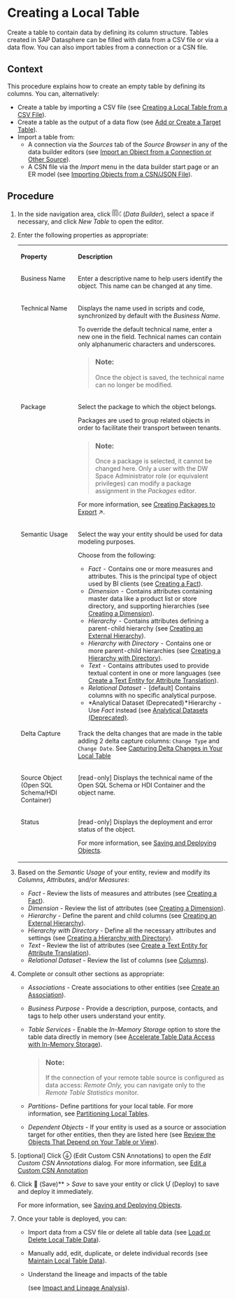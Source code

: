 <!-- loio2509fe4d86aa472b9858164b55b38077 -->

<link rel="stylesheet" type="text/css" href="../css/sap-icons.css"/>

# Creating a Local Table

Create a table to contain data by defining its column structure. Tables created in SAP Datasphere can be filled with data from a CSV file or via a data flow. You can also import tables from a connection or a CSN file.



<a name="loio2509fe4d86aa472b9858164b55b38077__context_zdj_zhd_djb"/>

## Context

This procedure explains how to create an empty table by defining its columns. You can, alternatively:

-   Create a table by importing a CSV file \(see [Creating a Local Table from a CSV File](creating-a-local-table-from-a-csv-file-8bba251.md)\).
-   Create a table as the output of a data flow \(see [Add or Create a Target Table](add-or-create-a-target-table-0fa7805.md)\).
-   Import a table from:
    -   A connection via the *Sources* tab of the *Source Browser* in any of the data builder editors \(see [Import an Object from a Connection or Other Source](../import-an-object-from-a-connection-or-other-source-3e6f8f2.md)\).
    -   A CSN file via the *Import* menu in the data builder start page or an ER model \(see [Importing Objects from a CSN/JSON File](../Creating-Finding-Sharing-Objects/importing-objects-from-a-csn-json-file-23599e6.md)\).




## Procedure

1.  In the side navigation area, click ![](../Creating-Finding-Sharing-Objects/images/Data_Builder_f73dc45.png) \(*Data Builder*\), select a space if necessary, and click *New Table* to open the editor.

2.  Enter the following properties as appropriate:


    <table>
    <tr>
    <th valign="top">

    Property
    
    </th>
    <th valign="top">

    Description
    
    </th>
    </tr>
    <tr>
    <td valign="top">
    
    Business Name 
    
    </td>
    <td valign="top">
    
    Enter a descriptive name to help users identify the object. This name can be changed at any time. 
    
    </td>
    </tr>
    <tr>
    <td valign="top">
    
    Technical Name 
    
    </td>
    <td valign="top">
    
    Displays the name used in scripts and code, synchronized by default with the *Business Name*.

    To override the default technical name, enter a new one in the field. Technical names can contain only alphanumeric characters and underscores.

    > ### Note:  
    > Once the object is saved, the technical name can no longer be modified.


    
    </td>
    </tr>
    <tr>
    <td valign="top">
    
    Package
    
    </td>
    <td valign="top">
    
    Select the package to which the object belongs. 

    Packages are used to group related objects in order to facilitate their transport between tenants.

    > ### Note:  
    > Once a package is selected, it cannot be changed here. Only a user with the DW Space Administrator role \(or equivalent privileges\) can modify a package assignment in the *Packages* editor.

    For more information, see [Creating Packages to Export](https://help.sap.com/viewer/9f36ca35bc6145e4acdef6b4d852d560/DEV_CURRENT/en-US/24aba84ceeb3416881736f70f02e3a0a.html "Users with the DW Space Administrator role can create packages to model groups of related objects for transport between tenants. Modelers can add objects to packages via the Package field, which appears in editors when a package is created in their space. Once a package is complete and validated, the space administrator can export it to the Content Network. The structure of your package is preserved and, as the objects it contains evolve, you can easily export updated versions of it.") :arrow_upper_right:.
    
    </td>
    </tr>
    <tr>
    <td valign="top">
    
    Semantic Usage
    
    </td>
    <td valign="top">
    
    Select the way your entity should be used for data modeling purposes. 

    Choose from the following:

    -   *Fact* - Contains one or more measures and attributes. This is the principal type of object used by BI clients \(see [Creating a Fact](../Modeling-Data-in-the-Data-Builder/creating-a-fact-30089bd.md)\).
    -   *Dimension* - Contains attributes containing master data like a product list or store directory, and supporting hierarchies \(see [Creating a Dimension](../Modeling-Data-in-the-Data-Builder/creating-a-dimension-5aae0e9.md)\).
    -   *Hierarchy* - Contains attributes defining a parent-child hierarchy \(see [Creating an External Hierarchy](../Modeling-Data-in-the-Data-Builder/creating-an-external-hierarchy-dbac7a8.md)\).
    -   *Hierarchy with Directory* - Contains one or more parent-child hierarchies \(see [Creating a Hierarchy with Directory](../Modeling-Data-in-the-Data-Builder/creating-a-hierarchy-with-directory-36c39ee.md)\).
    -   *Text* - Contains attributes used to provide textual content in one or more languages \(see [Create a Text Entity for Attribute Translation](../Modeling-Data-in-the-Data-Builder/create-a-text-entity-for-attribute-translation-b25726d.md)\).
    -   *Relational Dataset* - \[default\] Contains columns with no specific analytical purpose.
    -   *Analytical Dataset \(Deprecated\)*Hierarchy - Use *Fact* instead \(see [Analytical Datasets \(Deprecated\)](../Modeling-Data-in-the-Data-Builder/analytical-datasets-deprecated-70dab71.md).


    
    </td>
    </tr>
    <tr>
    <td valign="top">
    
    Delta Capture
    
    </td>
    <td valign="top">
    
    Track the delta changes that are made in the table adding 2 delta capture columns: `Change Type` and `Change Date`. See [Capturing Delta Changes in Your Local Table](capturing-delta-changes-in-your-local-table-154bdff.md)
    
    </td>
    </tr>
    <tr>
    <td valign="top">
    
    Source Object \(Open SQL Schema/HDI Container\)
    
    </td>
    <td valign="top">
    
    \[read-only\] Displays the technical name of the Open SQL Schema or HDI Container and the object name.
    
    </td>
    </tr>
    <tr>
    <td valign="top">
    
    Status
    
    </td>
    <td valign="top">
    
    \[read-only\] Displays the deployment and error status of the object. 

    For more information, see [Saving and Deploying Objects](../Creating-Finding-Sharing-Objects/saving-and-deploying-objects-7c0b560.md).
    
    </td>
    </tr>
    </table>
    
3.  Based on the *Semantic Usage* of your entity, review and modify its *Columns*, *Attributes*, and/or *Measures*:

    -   *Fact* - Review the lists of measures and attributes \(see [Creating a Fact](../Modeling-Data-in-the-Data-Builder/creating-a-fact-30089bd.md)\).
    -   *Dimension* - Review the list of attributes \(see [Creating a Dimension](../Modeling-Data-in-the-Data-Builder/creating-a-dimension-5aae0e9.md)\).
    -   *Hierarchy* - Define the parent and child columns \(see [Creating an External Hierarchy](../Modeling-Data-in-the-Data-Builder/creating-an-external-hierarchy-dbac7a8.md)\).
    -   *Hierarchy with Directory* - Define all the necessary attributes and settings \(see [Creating a Hierarchy with Directory](../Modeling-Data-in-the-Data-Builder/creating-a-hierarchy-with-directory-36c39ee.md)\).
    -   *Text* - Review the list of attributes \(see [Create a Text Entity for Attribute Translation](../Modeling-Data-in-the-Data-Builder/create-a-text-entity-for-attribute-translation-b25726d.md)\).
    -   *Relational Dataset* - Review the list of columns \(see [Columns](columns-8f0f40d.md)\).

4.  Complete or consult other sections as appropriate:

    -   *Associations* - Create associations to other entities \(see [Create an Association](../create-an-association-66c6998.md)\).
    -   *Business Purpose* - Provide a description, purpose, contacts, and tags to help other users understand your entity.
    -   *Table Services* - Enable the *In-Memory Storage* option to store the table data directly in memory \(see [Accelerate Table Data Access with In-Memory Storage](accelerate-table-data-access-with-in-memory-storage-407d1df.md)\).

        > ### Note:  
        > If the connection of your remote table source is configured as data access: *Remote Only,* you can navigate only to the *Remote Table Statistics* monitor.

    -   *Partitions*- Define partitions for your local table. For more information, see [Partitioning Local Tables](partitioning-local-tables-03191f3.md).
    -   *Dependent Objects* - If your entity is used as a source or association target for other entities, then they are listed here \(see [Review the Objects That Depend on Your Table or View](../Creating-Finding-Sharing-Objects/review-the-objects-that-depend-on-your-table-or-view-ecac5fd.md)\).

5.  \[optional\] Click <span class="SAP-icons"></span> \(Edit Custom CSN Annotations\) to open the *Edit Custom CSN Annotations* dialog. For more information, see [Edit a Custom CSN Annotation](../edit-a-custom-csn-annotation-820d013.md) 

6.  Click <span class="FPA-icons"></span> \(Save\)** \> *Save* to save your entity or click <span class="SAP-icons"></span> \(Deploy\) to save and deploy it immediately.

    For more information, see [Saving and Deploying Objects](../Creating-Finding-Sharing-Objects/saving-and-deploying-objects-7c0b560.md).

7.  Once your table is deployed, you can:

    -   Import data from a CSV file or delete all table data \(see [Load or Delete Local Table Data](load-or-delete-local-table-data-870401f.md)\).
    -   Manually add, edit, duplicate, or delete individual records \(see [Maintain Local Table Data](maintain-local-table-data-4bd5e64.md)\).
    -   Understand the lineage and impacts of the table

        \(see [Impact and Lineage Analysis](../Creating-Finding-Sharing-Objects/impact-and-lineage-analysis-9da4892.md)\).



